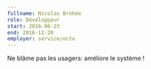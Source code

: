 ```yaml
---
fullname: Nicolas Brohée
role: Développeur
start: 2016-06-23
end: 2016-12-20
employer: service/octo
---
```


Ne blâme pas les usagers: améliore le système !